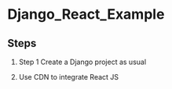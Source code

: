 # Django_React_Example

## Steps
1. Step 1
Create a Django project as usual

2. Use CDN to integrate React JS
